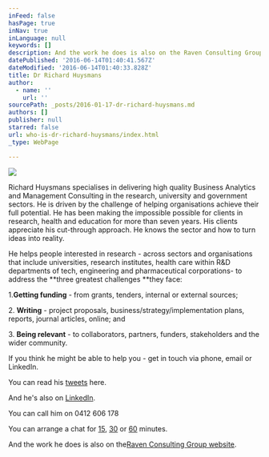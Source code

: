 ```yaml
---
inFeed: false
hasPage: true
inNav: true
inLanguage: null
keywords: []
description: And the work he does is also on the Raven Consulting Group website.
datePublished: '2016-06-14T01:40:41.567Z'
dateModified: '2016-06-14T01:40:33.828Z'
title: Dr Richard Huysmans
author:
  - name: ''
    url: ''
sourcePath: _posts/2016-01-17-dr-richard-huysmans.md
authors: []
publisher: null
starred: false
url: who-is-dr-richard-huysmans/index.html
_type: WebPage

---
```

![](https://s3-us-west-2.amazonaws.com/the-grid-img/p/132c603faa6146ae6e908bbb827a0ff28271d11e.jpg)

Richard Huysmans specialises in delivering high quality Business Analytics and Management Consulting in the research, university and government sectors. He is driven by the challenge of helping organisations achieve their full potential. He has been making the impossible possible for clients in research, health and education for more than seven years. His clients appreciate his cut-through approach. He knows the sector and how to turn ideas into reality.

He helps people interested in research - across sectors and organisations that include universities, research institutes, health care within R&D departments of tech, engineering and pharmaceutical corporations- to address the **three greatest challenges **they face:

1\.**Getting funding** - from grants, tenders, internal or external sources;

2\. **Writing** - project proposals, business/strategy/implementation plans, reports, journal articles, online; and

3\. **Being relevant** - to collaborators, partners, funders, stakeholders and the wider community.

If you think he might be able to help you - get in touch via phone, email or LinkedIn.

You can read his [tweets][0] here.

And he's also on [LinkedIn][1].

You can call him on 0412 606 178

You can arrange a chat for [15][2], [30][3] or [60][4] minutes.

And the work he does is also on the[Raven Consulting Group website][5].

[0]: https://twitter.com/RichardHuysmans
[1]: https://www.linkedin.com/in/richardhuysmans
[2]: https://www.timetrade.com/app/td-2610605/workflows/xxb2k/schedule/welcome?wfsid=b07a7e16-baba97f6-b07a7e11-baba97f6-00000002-ht0li2cd548atkd6fdfbo2epipo0v52g&view=full&fs=1
[3]: https://www.timetrade.com/app/td-2610605/workflows/g8dqm/schedule/welcome?wfsid=b07a7e16-baba97f6-b07a7e17-baba97f6-00000002-tet3rknptvgdidpnf2ccnhvhpkohvlut&view=full&fs=1
[4]: https://www.timetrade.com/app/td-2610605/workflows/1h34r/schedule/welcome?wfsid=b07a7e14-baba97f6-b07a7e16-baba97f6-00000002-f5jn4trarbusboinmh7u2otsod6ha18q&view=full&fs=1
[5]: www.ravencg.com.au